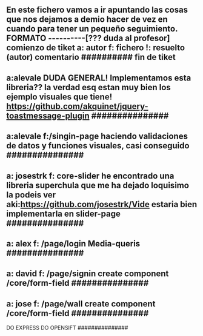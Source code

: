 En este fichero vamos a ir apuntando las cosas que nos dejamos a demio hacer de vez en cuando para tener un pequeño seguimiento.
FORMATO
----------[??? duda al profesor] comienzo de tiket
a: autor
f: fichero
!: resuelto (autor)
comentario
########## fin de tiket
---------------
a:alevale
DUDA GENERAL!
Implementamos esta libreria?? la verdad esq estan muy bien los ejemplo visuales que tiene!
https://github.com/akquinet/jquery-toastmessage-plugin
###############
---------------
a:alevale
f:/singin-page
haciendo validaciones de datos y funciones visuales, casi conseguido
###############
---------------
a: josestrk
f: core-slider
he encontrado una libreria superchula que me ha dejado loquisimo la podeis ver aki:https://github.com/josestrk/Vide
estaria bien implementarla en slider-page
###############
---------------
a: alex
f: /page/login
Media-queris
###############
---------------
a: david
f: /page/signin
create component  /core/form-field
###############
---------------
a: jose
f: /page/wall
create component  /core/form-field
###############
---------------
DO EXPRESS
DO OPENSIFT
###############